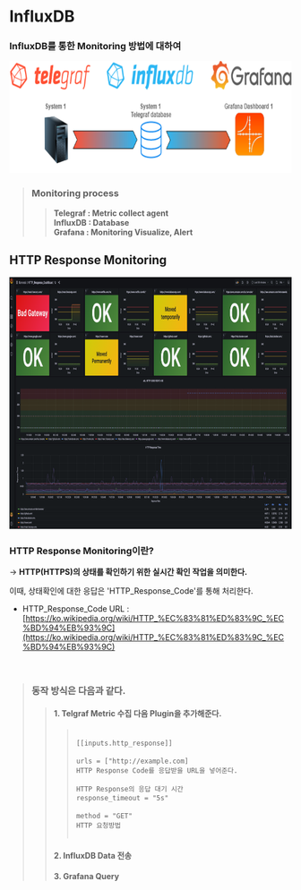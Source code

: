 InfluxDB
=============================
### InfluxDB를 통한 Monitoring 방법에 대하여 <br>


<img src="/Collect_Flow.png" width="600px" height="200px" title="px(픽셀) 크기 설정" alt="RubberDuck"></img><br/>
> ### Monitoring process 
> > **Telegraf : Metric collect agent <br>
> > InfluxDB : Database <br>
> > Grafana : Monitoring Visualize, Alert <br>**


HTTP Response Monitoring
---------------------------------
<img src="/Main_DashBoard.png" width="900px" height="450px" title="px(픽셀) 크기 설정" alt="RubberDuck"></img><br/>

### HTTP Response Monitoring이란? 
-> **HTTP(HTTPS)의 상태를 확인하기 위한 실시간 확인 작업을 의미한다.**

이때, 상태확인에 대한 응답은 'HTTP_Response_Code'를 통해 처리한다.

* HTTP_Response_Code URL : [https://ko.wikipedia.org/wiki/HTTP_%EC%83%81%ED%83%9C_%EC%BD%94%EB%93%9C](https://ko.wikipedia.org/wiki/HTTP_%EC%83%81%ED%83%9C_%EC%BD%94%EB%93%9C)    
<br><br>
> ### 동작 방식은 다음과 같다.
>> #### 1. Telgraf Metric 수집 다음 Plugin을 추가해준다.
  >>> <pre>
  >>> <code>
  >>> [[inputs.http_response]]
  >>>
  >>> urls = ["http://example.com]
  >>> HTTP Response Code를 응답받을 URL을 넣어준다.
  >>> 
  >>> HTTP Response의 응답 대기 시간
  >>> response_timeout = "5s" 
  >>>
  >>> method = "GET"
  >>> HTTP 요청방법
  >>></code>
  >>></pre>
>>#### 2. InfluxDB Data 전송
>>#### 3. Grafana Query



